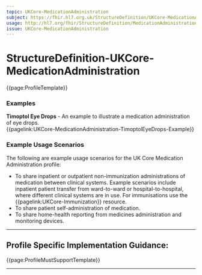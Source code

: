```yaml
---
topic: UKCore-MedicationAdministration
subject: https://fhir.hl7.org.uk/StructureDefinition/UKCore-MedicationAdministration
usage: http://hl7.org/fhir/StructureDefinition/MedicationAdministration
issue: UKCore-MedicationAdministration
---
```

# StructureDefinition-UKCore-MedicationAdministration

<nocheck>
{{page:ProfileTemplate}}

<div id="Examples" class="tabcontent">
  <h3>Examples</h3>
  <b>Timoptol Eye Drops</b> - An example to illustrate a medication administration of eye drops.<br>
 {{pagelink:UKCore-MedicationAdministration-TimoptolEyeDrops-Example}}
</div>
</nocheck>


<div id="ProfileGuidance">

### Example Usage Scenarios

The following are example usage scenarios for the UK Core Medication Administration profile:

-	To share inpatient or outpatient non-immunization administrations of medication between clinical systems. Example scenarios include inpatient patient transfer from ward-to-ward or hospital-to-hospital, where different clinical systems are in use. For immunisations use the {{pagelink:UKCore-Immunization}} resource.
-	To share patient self-administration of medication.
-	To share home-health reporting from medicines administration and monitoring devices.

<hr class="thickline">

## Profile Specific Implementation Guidance: ##

{{page:ProfileMustSupportTemplate}}

</div>

---
